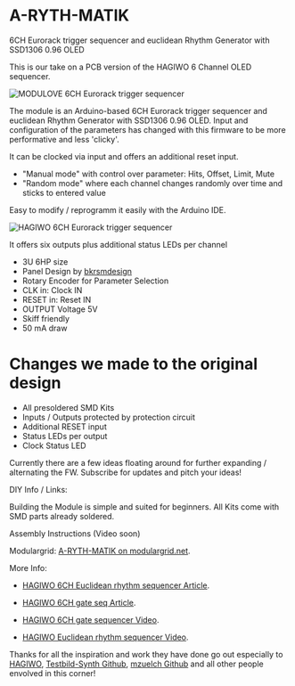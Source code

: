 # A-RYTH-MATIK
6CH Eurorack trigger sequencer and euclidean Rhythm Generator with SSD1306 0.96 OLED

This is our take on a PCB version of the HAGIWO 6 Channel OLED sequencer.

![MODULOVE 6CH Eurorack trigger sequencer](https://modulove.de/arythmatik-b1/Modulove_A-RYTH-MATIK_Productshots_FrontPanel_PCB.jpg)

The module is an Arduino-based 6CH Eurorack trigger sequencer and euclidean Rhythm Generator with SSD1306 0.96 OLED.
Input and configuration of the parameters has changed with this firmware to be more performative and less 'clicky'.

It can be clocked via input and offers an additional reset input.

- "Manual mode" with control over parameter: Hits, Offset, Limit, Mute
- "Random mode" where each channel changes randomly over time and sticks to entered value

Easy to modify / reprogramm it easily with the Arduino IDE.

![HAGIWO 6CH Eurorack trigger sequencer](https://modulove.de/arythmatik-b1/Modulove_A-RYTH-MATIK_Productshots_Front.jpg)

It offers six outputs plus additional status LEDs per channel

- 3U 6HP size
- Panel Design by [bkrsmdesign](https://www.instagram.com/bkrsmdesign/ "Sasha Kruse")
- Rotary Encoder for Parameter Selection
- CLK in: Clock IN
- RESET in: Reset IN
- OUTPUT Voltage 5V
- Skiff friendly
- 50 mA draw

<h1>Changes we made to the original design</h1>
<ul>
	<li>All presoldered SMD Kits</li>
	<li>Inputs / Outputs protected by protection circuit</li>
	<li>Additional RESET input</li>
	<li>Status LEDs per output</li>
	<li>Clock Status LED</li>
	
</ul>


Currently there are a few ideas floating around for further expanding / alternating the FW.
Subscribe for updates and pitch your ideas!


DIY Info / Links:

Building the Module is simple and suited for beginners. All Kits come with SMD parts already soldered.

Assembly Instructions (Video soon)

Modulargrid: [A-RYTH-MATIK on modulargrid.net](https://www.modulargrid.net/e/modulove-a-ryth-matik "A-RYTH-MATIK on modulargrid.net").

More Info:

- [HAGIWO 6CH Euclidean rhythm sequencer Article](https://note.com/solder_state/n/n433b32ea6dbc "HAGIWO 6CH Euclidean rhythm sequencer module article").

- [HAGIWO 6CH gate seq Article](https://note.com/solder_state/n/n17c69afd484d "HAGIWO 6CH gate sequencer module article").

- [HAGIWO 6CH gate sequencer Video](https://www.youtube.com/watch?v=YszdC8YdFl0 "HAGIWO 6CH gate sequencer module Youtube Video").

- [HAGIWO Euclidean rhythm sequencer Video](https://www.youtube.com/watch?v=lkoBfiq6KPY "HAGIWO  Euclidean rhythm sequencer module Youtube Video").


Thanks for all the inspiration and work they have done go out especially to [HAGIWO](https://www.youtube.com/@HAGIWO "HAGIWO Youtube Channel"), [Testbild-Synth Github](https://github.com/Testbild-synth "Testbild-synth Github Page"), [mzuelch Github](https://github.com/mzuelch "Michael Zülch Github Page") and all other people envolved in this corner!
